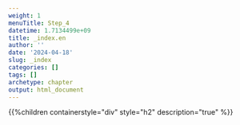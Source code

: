 ```yaml
---
weight: 1
menuTitle: Step_4
datetime: 1.7134499e+09
title: _index.en
author: ''
date: '2024-04-18'
slug: _index
categories: []
tags: []
archetype: chapter
output: html_document
---
```


{{%children containerstyle="div" style="h2" description="true" %}}
